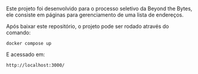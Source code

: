 Este projeto foi desenvolvido para o processo seletivo da Beyond the Bytes, ele consiste em páginas para gerenciamento de uma lista de endereços.

Após baixar este repositório, o projeto pode ser rodado através do comando:
```terminal
docker compose up
```

E acessado em:
```terminal
http://localhost:3000/
```
